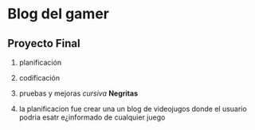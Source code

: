 # Blog del gamer
## Proyecto Final
1. planificación
2. codificación
3. pruebas y mejoras
*cursiva*
**Negritas**

1. la planificacion fue crear una un blog de videojugos donde el usuario podria esatr e¿informado de cualquier juego 


